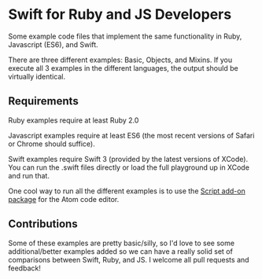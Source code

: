 # Swift for Ruby and JS Developers

Some example code files that implement the same functionality in Ruby, Javascript (ES6), and Swift.

There are three different examples: Basic, Objects, and Mixins. If you execute all 3 examples in the different languages, the output should be virtually identical.

## Requirements

Ruby examples require at least Ruby 2.0

Javascript examples require at least ES6 (the most recent versions of Safari or Chrome should suffice).

Swift examples require Swift 3 (provided by the latest versions of XCode). You can run the .swift files directly or load the full playground up in XCode and run that.

One cool way to run all the different examples is to use the [Script add-on package](https://atom.io/packages/script) for the Atom code editor.

## Contributions

Some of these examples are pretty basic/silly, so I'd love to see some additional/better examples added so we can have a really solid set of comparisons between Swift, Ruby, and JS. I welcome all pull requests and feedback!
